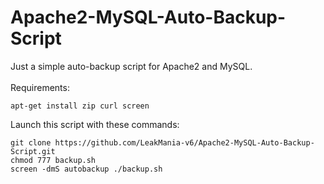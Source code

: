 # Apache2-MySQL-Auto-Backup-Script
Just a simple auto-backup script for Apache2 and MySQL.
<br><br>
Requirements:
```
apt-get install zip curl screen
```
Launch this script with these commands:
```
git clone https://github.com/LeakMania-v6/Apache2-MySQL-Auto-Backup-Script.git
chmod 777 backup.sh
screen -dmS autobackup ./backup.sh
```
